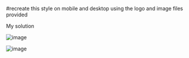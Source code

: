 #recreate this style on mobile and desktop using the logo and image files provided




My solution



![image](https://user-images.githubusercontent.com/82775867/115165411-cdda7600-a07b-11eb-87fb-0fe0ea6f2b36.png)

![image](https://user-images.githubusercontent.com/82775867/115165449-f06c8f00-a07b-11eb-953a-dd4ccbe2ad4c.png)
